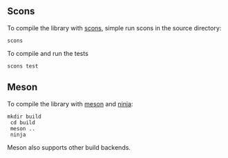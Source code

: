 
## Scons

To compile the library with [scons][scons], simple run scons in the source directory:

    scons

To compile and run the tests

    scons test


## Meson

To compile the library with [meson][meson] and [ninja][ninja]:

    mkdir build
	 cd build
	 meson ..
	 ninja

Meson also supports other build backends.

  [scons]: http://scons.org/
  [meson]: http://mesonbuild.com/
  [ninja]: https://ninja-build.org/

